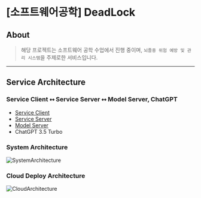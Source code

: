# [소프트웨어공학] DeadLock

## About

> 해당 프로젝트는 소프트웨어 공학 수업에서 진행 중이며, `뇌졸중 위험 예방 및 관리 시스템`을 주제로한 서비스입니다.

---

## Service Architecture

### Service Client ⭤ Service Server ⭤ Model Server, ChatGPT

- [Service Client](https://github.com/knu-software-engineering-team05/dead-lock-frontend)
- [Service Server](https://github.com/knu-software-engineering-team05/dead-lock-backend)
- [Model Server](https://github.com/knu-software-engineering-team05/Modeling_Stroke)
- ChatGPT 3.5 Turbo

### System Architecture
![SystemArchitecture](https://github.com/knu-software-engineering-team05/.github/assets/55488800/33ffef9a-97c4-4d15-a418-142727af615a)

### Cloud Deploy Architecture
![CloudArchitecture](https://github.com/knu-software-engineering-team05/.github/assets/55488800/6b53aca0-7873-41be-97d4-69d590522964)
